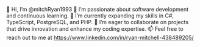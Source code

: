 👋 Hi, I’m @mitchRyan1993
👀 I’m passionate about software development and continuous learning.
🌱 I’m currently expanding my skills in C#, TypeScript, PostgreSQL, and PHP.
💞️ I’m eager to collaborate on projects that drive innovation and enhance my coding expertise.
📫 Feel free to reach out to me at https://www.linkedin.com/in/ryan-mitchell-438489205/

<!---
mitchRyan1993/mitchRyan1993 is a ✨ special ✨ repository because its `README.md` (this file) appears on your GitHub profile.
You can click the Preview link to take a look at your changes.
--->
